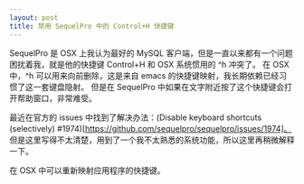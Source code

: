 ```yaml
---
layout: post
title: 禁用 SequelPro 中的 Control+H 快捷键
---
```


SequelPro 是 OSX 上我认为最好的 MySQL 客户端，但是一直以来都有一个问题困扰着我，就是他的快捷键 Control+H 和 OSX 系统惯用的 ^h 冲突了。
在 OSX 中，^h 可以用来向前删除，这是来自 emacs 的快捷键映射，我长期依赖已经习惯了这一套键盘隐射。
但是在 SequelPro 中如果在文字附近按了这个快捷键会打开帮助窗口，非常难受。

最近在官方的 issues 中找到了解决办法：(Disable keyboard shortcuts (selectively) #1974)[https://github.com/sequelpro/sequelpro/issues/1974]。
但是这里写得不太清楚，用到了一个我不太熟悉的系统功能，所以这里再稍微解释一下。

在 OSX 中可以重新映射应用程序的快捷键。
